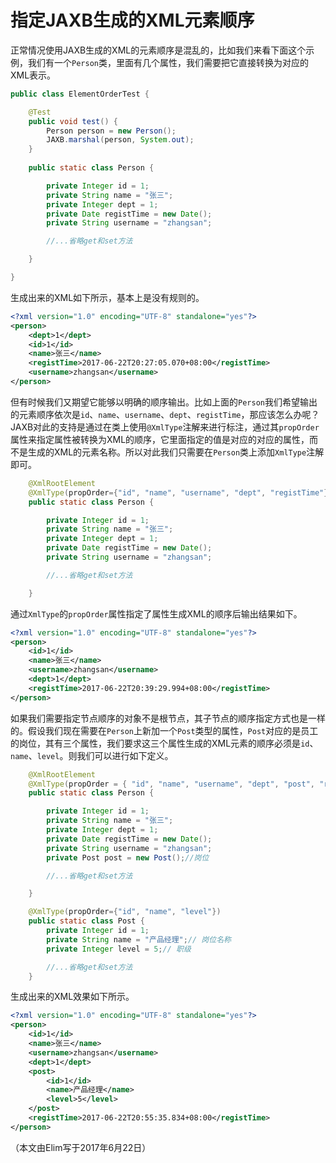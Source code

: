 # 指定JAXB生成的XML元素顺序

正常情况使用JAXB生成的XML的元素顺序是混乱的，比如我们来看下面这个示例，我们有一个`Person`类，里面有几个属性，我们需要把它直接转换为对应的XML表示。
```java
public class ElementOrderTest {

	@Test
	public void test() {
		Person person = new Person();
		JAXB.marshal(person, System.out);
	}
	
	public static class Person {

		private Integer id = 1;
		private String name = "张三";
		private Integer dept = 1;
		private Date registTime = new Date();
		private String username = "zhangsan";

		//...省略get和set方法

	}

}

```

生成出来的XML如下所示，基本上是没有规则的。
```xml
<?xml version="1.0" encoding="UTF-8" standalone="yes"?>
<person>
    <dept>1</dept>
    <id>1</id>
    <name>张三</name>
    <registTime>2017-06-22T20:27:05.070+08:00</registTime>
    <username>zhangsan</username>
</person>
```

但有时候我们又期望它能够以明确的顺序输出。比如上面的`Person`我们希望输出的元素顺序依次是`id`、`name`、`username`、`dept`、`registTime`，那应该怎么办呢？JAXB对此的支持是通过在类上使用`@XmlType`注解来进行标注，通过其`propOrder`属性来指定属性被转换为XML的顺序，它里面指定的值是对应的对应的属性，而不是生成的XML的元素名称。所以对此我们只需要在`Person`类上添加`XmlType`注解即可。
```java
	@XmlRootElement
	@XmlType(propOrder={"id", "name", "username", "dept", "registTime"})
	public static class Person {

		private Integer id = 1;
		private String name = "张三";
		private Integer dept = 1;
		private Date registTime = new Date();
		private String username = "zhangsan";

		//...省略get和set方法

	}
```

通过`XmlType`的`propOrder`属性指定了属性生成XML的顺序后输出结果如下。
```xml
<?xml version="1.0" encoding="UTF-8" standalone="yes"?>
<person>
    <id>1</id>
    <name>张三</name>
    <username>zhangsan</username>
    <dept>1</dept>
    <registTime>2017-06-22T20:39:29.994+08:00</registTime>
</person>
```

如果我们需要指定节点顺序的对象不是根节点，其子节点的顺序指定方式也是一样的。假设我们现在需要在`Person`上新加一个`Post`类型的属性，`Post`对应的是员工的岗位，其有三个属性，我们要求这三个属性生成的XML元素的顺序必须是`id`、`name`、`level`。则我们可以进行如下定义。
```java
	@XmlRootElement
	@XmlType(propOrder = { "id", "name", "username", "dept", "post", "registTime" })
	public static class Person {

		private Integer id = 1;
		private String name = "张三";
		private Integer dept = 1;
		private Date registTime = new Date();
		private String username = "zhangsan";
		private Post post = new Post();//岗位

		//...省略get和set方法

	}

	@XmlType(propOrder={"id", "name", "level"})
	public static class Post {
		private Integer id = 1;
		private String name = "产品经理";// 岗位名称
		private Integer level = 5;// 职级

		//...省略get和set方法
	}

```

生成出来的XML效果如下所示。
```xml
<?xml version="1.0" encoding="UTF-8" standalone="yes"?>
<person>
    <id>1</id>
    <name>张三</name>
    <username>zhangsan</username>
    <dept>1</dept>
    <post>
        <id>1</id>
        <name>产品经理</name>
        <level>5</level>
    </post>
    <registTime>2017-06-22T20:55:35.834+08:00</registTime>
</person>
```

（本文由Elim写于2017年6月22日）